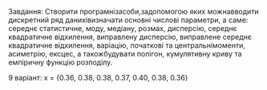 Завдання:  Створити  програмнізасоби,задопомогою  яких  можнавводити дискретний  ряд  данихівизначати  основні  числові  параметри,  а  саме: середнє статистичне, моду,  медіану,  розмах,  дисперсію, середнє  квадратичне  відхилення, виправлену дисперсію, виправлене середнє квадратичне відхилення, варіацію, початкові та центральнімоменти, асиметрію, ексцес, а такожбудувати полігон, кумулятивну криву та емпіричну функцію розподілу.

9 варіант:
x = {0.36, 0.38, 0.38, 0.37, 0.40, 0.38, 0.36}
